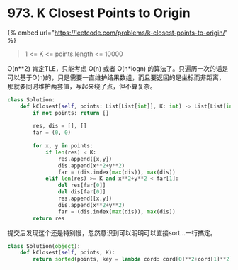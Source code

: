 # 973. K Closest Points to Origin

{% embed url="https://leetcode.com/problems/k-closest-points-to-origin/" %}

> 1 &lt;= K &lt;= points.length &lt;= 10000

O\(n\*\*2\) 肯定TLE，只能考虑 O\(n\) 或者 O\(n\*logn\) 的算法了。只遍历一次的话是可以基于O\(n\)的，只是需要一直维护结果数组，而且要返回的是坐标而非距离，那就要同时维护两套值，写起来绕了点，但不算复杂。

```python
class Solution:
    def kClosest(self, points: List[List[int]], K: int) -> List[List[int]]:
        if not points: return []
        
        res, dis = [], []
        far = (0, 0)
        
        for x, y in points:
            if len(res) < K:
                res.append([x,y])
                dis.append(x**2+y**2)
                far = (dis.index(max(dis)), max(dis))
            elif len(res) >= K and x**2+y**2 < far[1]:
                del res[far[0]]
                del dis[far[0]]
                res.append([x,y])
                dis.append(x**2+y**2)
                far = (dis.index(max(dis)), max(dis))            
        return res
```

提交后发现这个还是特别慢，忽然意识到可以明明可以直接sort...一行搞定。

```python
class Solution(object):
    def kClosest(self, points, K):
        return sorted(points, key = lambda cord: cord[0]**2+cord[1]**2)[:K]
```

